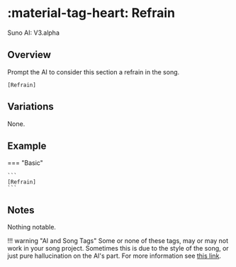 # :material-tag-heart: Refrain

<span class="suno-version">Suno AI: V3.alpha</span>

## Overview

Prompt the AI to consider this section a refrain in the song.

```
[Refrain]
```

## Variations

None.

## Example

=== "Basic"

    ```
    [Refrain]
    ```

## Notes

Nothing notable.

!!! warning "AI and Song Tags"
    Some or none of these tags, may or may not work in your song project. Sometimes this is due to the style of the song, or just pure hallucination on the AI's part. For more information see [this link](https://github.com/develephant/suno-songtags).